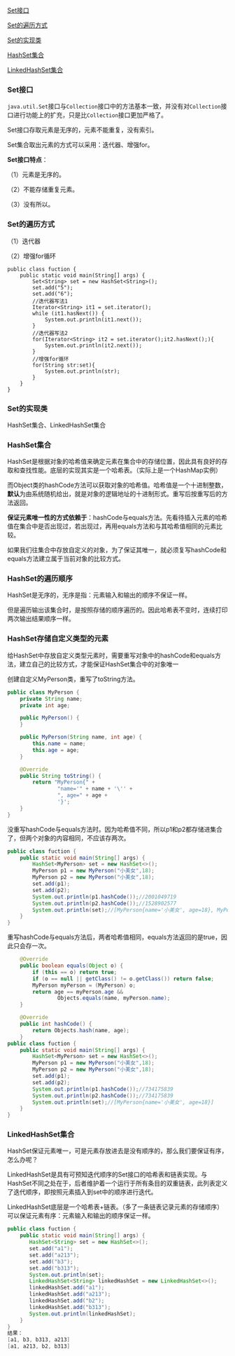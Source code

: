[Set接口](#Set接口)

[Set的遍历方式](#Set的遍历方式)

[Set的实现类](#Set的实现类)

[HashSet集合](#HashSet集合)

[LinkedHashSet集合](#LinkedHashSet集合)

### Set接口

`java.util.Set`接口与`Collection`接口中的方法基本一致，并没有对`Collection`接口进行功能上的扩充，只是比`Collection`接口更加严格了。

Set接口存取元素是无序的，元素不能重复，没有索引。

Set集合取出元素的方式可以采用：迭代器、增强for。

**Set接口特点**：

（1）元素是无序的。

（2）不能存储重复元素。

（3）没有所以。

### Set的遍历方式

（1）迭代器

（2）增强for循环
```
public class fuction {
    public static void main(String[] args) {
        Set<String> set = new HashSet<String>();
        set.add("5");
        set.add("6");
        //迭代器写法1
        Iterator<String> it1 = set.iterator();
        while (it1.hasNext()) {
            System.out.println(it1.next());
        }
        //迭代器写法2
        for(Iterator<String> it2 = set.iterator();it2.hasNext();){
            System.out.println(it2.next());
        }
        //增强for循环
        for(String str:set){
            System.out.println(str);
        }
    }
}
```

### Set的实现类

HashSet集合、LinkedHashSet集合

### HashSet集合

HashSet是根据对象的哈希值来确定元素在集合中的存储位置，因此具有良好的存取和查找性能。底层的实现其实是一个哈希表。（实际上是一个HashMap实例）

而Object类的hashCode方法可以获取对象的哈希值。哈希值是一个十进制整数，**默认**为由系统随机给出，就是对象的逻辑地址的十进制形式。重写后按重写后的方法返回。

**保证元素唯一性的方式依赖于**：hashCode与equals方法。先看待插入元素的哈希值在集合中是否出现过，若出现过，再用equals方法和与其哈希值相同的元素比较。

如果我们往集合中存放自定义的对象，为了保证其唯一，就必须复写hashCode和equals方法建立属于当前对象的比较方式。

### HashSet的遍历顺序

HashSet是无序的，无序是指：元素输入和输出的顺序不保证一样。

但是遍历输出该集合时，是按照存储的顺序遍历的。因此哈希表不变时，连续打印两次输出结果顺序一样。

### HashSet存储自定义类型的元素

给HashSet中存放自定义类型元素时，需要重写对象中的hashCode和equals方法，建立自己的比较方式，才能保证HashSet集合中的对象唯一

创建自定义MyPerson类，重写了toString方法。
```java
public class MyPerson {
    private String name;
    private int age;

    public MyPerson() {
    }

    public MyPerson(String name, int age) {
        this.name = name;
        this.age = age;
    }

    @Override
    public String toString() {
        return "MyPerson{" +
                "name='" + name + '\'' +
                ", age=" + age +
                '}';
    }
}
```

没重写hashCode与equals方法时。因为哈希值不同，所以p1和p2都存储进集合了，但两个对象的内容相同，不应该存两次。
```java
public class fuction {
    public static void main(String[] args) {
        HashSet<MyPerson> set = new HashSet<>();
        MyPerson p1 = new MyPerson("小美女",18);
        MyPerson p2 = new MyPerson("小美女",18);
        set.add(p1);
        set.add(p2);
        System.out.println(p1.hashCode());//2001049719
        System.out.println(p2.hashCode());//1528902577
        System.out.println(set);//[MyPerson{name='小美女', age=18}, MyPerson{name='小美女', age=18}]
    }
}
```
重写hashCode与equals方法后，两者哈希值相同，equals方法返回的是true，因此只会存一次。
~~~java
    @Override
    public boolean equals(Object o) {
        if (this == o) return true;
        if (o == null || getClass() != o.getClass()) return false;
        MyPerson myPerson = (MyPerson) o;
        return age == myPerson.age &&
                Objects.equals(name, myPerson.name);
    }

    @Override
    public int hashCode() {
        return Objects.hash(name, age);
    }
public class fuction {
    public static void main(String[] args) {
        HashSet<MyPerson> set = new HashSet<>();
        MyPerson p1 = new MyPerson("小美女",18);
        MyPerson p2 = new MyPerson("小美女",18);
        set.add(p1);
        set.add(p2);
        System.out.println(p1.hashCode());//734175839
        System.out.println(p2.hashCode());//734175839
        System.out.println(set);//[MyPerson{name='小美女', age=18}]
    }
}
~~~

### LinkedHashSet集合

HashSet保证元素唯一，可是元素存放进去是没有顺序的，那么我们要保证有序，怎么办呢？

LinkedHashSet是具有可预知迭代顺序的Set接口的哈希表和链表实现。与HashSet不同之处在于，后者维护着一个运行于所有条目的双重链表，此列表定义了迭代顺序，即按照元素插入到set中的顺序进行迭代。

LinkedHashSet底层是一个哈希表+链表。（多了一条链表记录元素的存储顺序）可以保证元素有序：元素输入和输出的顺序保证一样。

```java
public class fuction {
    public static void main(String[] args) {
       HashSet<String> set = new HashSet<>();
       set.add("a1");
       set.add("a213");
       set.add("b3");
       set.add("b313");
       System.out.println(set);
       LinkedHashSet<String> linkedHashSet = new LinkedHashSet<>();
       linkedHashSet.add("a1");
       linkedHashSet.add("a213");
       linkedHashSet.add("b2");
       linkedHashSet.add("b313");
       System.out.println(linkedHashSet);
    }
}
结果：
[a1, b3, b313, a213]
[a1, a213, b2, b313]
```
